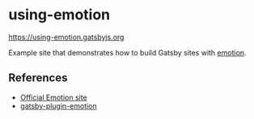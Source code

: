 # using-emotion

<https://using-emotion.gatsbyjs.org>

Example site that demonstrates how to build Gatsby sites with
[emotion](https://github.com/emotion-js/emotion).

## References

- [Official Emotion site](https://emotion.sh)
- [gatsby-plugin-emotion](https://www.gatsbyjs.com/plugins/gatsby-plugin-emotion/)
